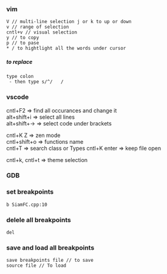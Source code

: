 ### vim    
```
V // multi-line selection j or k to up or down
v // range of selection
cntl+v // visual selection
y // to copy
p // to pase
* / to hightlight all the words under cursor  
```
##### to replace         
```
type colon
 - then type s/^/   / 

```
### vscode 
cntl+F2 => find all occurances and change it     
alt+shift+i => select all lines   
alt+shift+-> => select code under brackets    

cntl+K Z => zen mode    
cntl+shift+o => functions name  
cntl+T => search class or Types
cntl+K enter => keep file open

cntl+k, cntl+t => theme selection


### GDB    

### set breakpoints    
```
b SiamFC.cpp:10
```

### delele all breakpoints    

```
del
```

### save and load all breakpoints    

```
save breakpoints file // to save  
source file // To load
```
